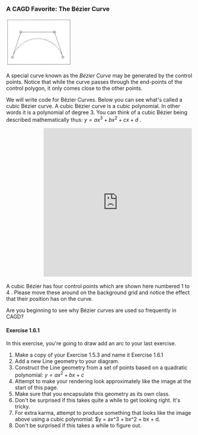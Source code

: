 ### A CAGD Favorite: The Bézier Curve

![1623196550888](.md/6/1623196550888.png)

A special curve known as the *Bézier Curve* may be generated by the control points.  Notice that while the curve passes through the end-points of the control polygon, it only comes close to the other points.

We will write code for Bézier Curves.  Below you can see what's called a cubic Bézier curve.  A cubic Bézier curve is a cubic polynomial.  In other words it is a polynomial of degree 3.  You  can think of a cubic Bézier being described mathematically thus: $y = ax^3 + bx^2 + cx + d$ . 
<iframe style="margin: 0 20% 0 20%; height: 400px; width: 400px; border: none;" data-trusted="1" src="https://en.js.cx/article/bezier-curve/demo.svg?p=0,0,.2,0.7,0.8,.7,1,0"></iframe>

A cubic Bézier has four control points which are shown here numbered $1$ to $4$ .  Please move these around on the background grid and notice the effect that their position has on the curve.

Are you beginning to see why Bézier curves are used so frequently in CAGD?

#### Exercise 1.6.1

In this exercise, you're going to draw add an arc to your last exercise.

1. Make a copy of your Exercise 1.5.3 and name it Exercise 1.6.1
2. Add a new Line geometry to your diagram.
3. Construct the Line geometry from a set of points based on a quadratic polynomial: $y = ax^2 + bx + c$
4. Attempt to make your rendering look approximately like the image at the start of this page.
5. Make sure that you encapsulate this geometry as its own class.
7. Don't be surprised if this takes quite a while to get looking right. It's tricky.
8. For extra karma, attempt to produce something that looks like the image above using a cubic polynomial: $y = ax^3 + bx^2 + bx + d.
9. Don't be surprised if this takes a while to figure out.
